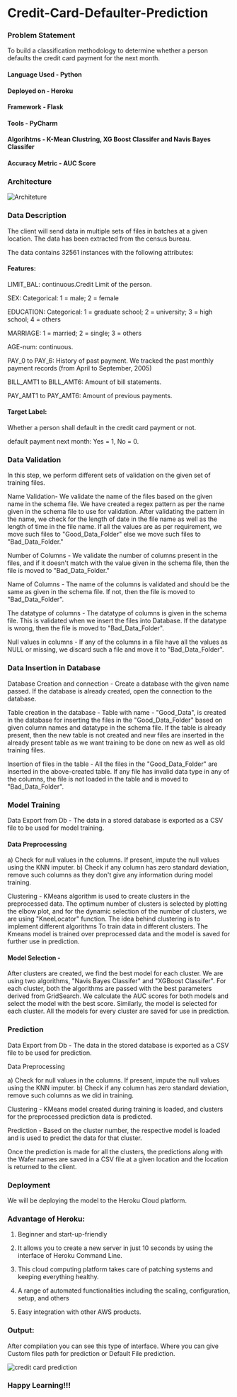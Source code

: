 # Credit-Card-Defaulter-Prediction

### Problem Statement 

To build a classification methodology to determine whether a person defaults the credit card payment for the next month.  

#### Language Used - Python
#### Deployed on - Heroku
#### Framework - Flask
#### Tools - PyCharm
#### Algorihtms - K-Mean Clustring, XG Boost Classifer and Navis Bayes Classifer
#### Accuracy Metric - AUC Score


### Architecture 

![Architeture](https://user-images.githubusercontent.com/66250589/115265089-8378f800-a154-11eb-8152-03f88a8e4cd4.PNG)


### Data Description 

The client will send data in multiple sets of files in batches at a given location. The data has been extracted from the census bureau.  

The data contains 32561 instances with the following attributes: 

#### Features: 

 LIMIT_BAL: continuous.Credit Limit of the person. 

SEX: Categorical: 1 = male; 2 = female 

EDUCATION: Categorical: 1 = graduate school; 2 = university; 3 = high school; 4 = others 

MARRIAGE: 1 = married; 2 = single; 3 = others 

AGE-num: continuous.  

PAY_0 to PAY_6: History of past payment. We tracked the past monthly payment records (from April to September, 2005) 

BILL_AMT1 to BILL_AMT6: Amount of bill statements. 

PAY_AMT1 to PAY_AMT6: Amount of previous payments. 

#### Target Label: 

Whether a person shall default in the credit card payment or not. 

default payment next month:  Yes = 1, No = 0.


### Data Validation

In this step, we perform different sets of validation on the given set of training files.

Name Validation- We validate the name of the files based on the given name in the schema file. We have created a regex pattern as per the name given in the schema file to use for validation. After validating the pattern in the name, we check for the length of date in the file name as well as the length of time in the file name. If all the values are as per requirement, we move such files to "Good_Data_Folder" else we move such files to "Bad_Data_Folder."

Number of Columns - We validate the number of columns present in the files, and if it doesn't match with the value given in the schema file, then the file is moved to "Bad_Data_Folder."

Name of Columns - The name of the columns is validated and should be the same as given in the schema file. If not, then the file is moved to "Bad_Data_Folder".

The datatype of columns - The datatype of columns is given in the schema file. This is validated when we insert the files into Database. If the datatype is wrong, then the file is moved to "Bad_Data_Folder".

Null values in columns - If any of the columns in a file have all the values as NULL or missing, we discard such a file and move it to "Bad_Data_Folder".

### Data Insertion in Database

Database Creation and connection - Create a database with the given name passed. If the database is already created, open the connection to the database.

Table creation in the database - Table with name - "Good_Data", is created in the database for inserting the files in the "Good_Data_Folder" based on given column names and datatype in the schema file. If the table is already present, then the new table is not created and new files are inserted in the already present table as we want training to be done on new as well as old training files.

Insertion of files in the table - All the files in the "Good_Data_Folder" are inserted in the above-created table. If any file has invalid data type in any of the columns, the file is not loaded in the table and is moved to "Bad_Data_Folder".

### Model Training

Data Export from Db - The data in a stored database is exported as a CSV file to be used for model training.

#### Data Preprocessing

a) Check for null values in the columns. If present, impute the null values using the KNN imputer. b) Check if any column has zero standard deviation, remove such columns as they don't give any information during model training.

Clustering - KMeans algorithm is used to create clusters in the preprocessed data. The optimum number of clusters is selected by plotting the elbow plot, and for the dynamic selection of the number of clusters, we are using "KneeLocator" function. The idea behind clustering is to implement different algorithms To train data in different clusters. The Kmeans model is trained over preprocessed data and the model is saved for further use in prediction.

#### Model Selection -

After clusters are created, we find the best model for each cluster. We are using two algorithms, "Navis Bayes Classifer" and "XGBoost Classifer". For each cluster, both the algorithms are passed with the best parameters derived from GridSearch. We calculate the AUC scores for both models and select the model with the best score. Similarly, the model is selected for each cluster. All the models for every cluster are saved for use in prediction.

### Prediction

Data Export from Db - The data in the stored database is exported as a CSV file to be used for prediction.

Data Preprocessing

a) Check for null values in the columns. If present, impute the null values using the KNN imputer. b) Check if any column has zero standard deviation, remove such columns as we did in training.

Clustering - KMeans model created during training is loaded, and clusters for the preprocessed prediction data is predicted.

Prediction - Based on the cluster number, the respective model is loaded and is used to predict the data for that cluster.

Once the prediction is made for all the clusters, the predictions along with the Wafer names are saved in a CSV file at a given location and the location is returned to the client.

### Deployment

We will be deploying the model to the Heroku Cloud platform.

### Advantage of Heroku:

1) Beginner and start-up-friendly

2) It allows you to create a new server in just 10 seconds by using the interface of Heroku Command Line.

3) This cloud computing platform takes care of patching systems and keeping everything healthy.

4) A range of automated functionalities including the scaling, configuration, setup, and others

5) Easy integration with other AWS products.

### Output:

After compilation you can see this type of interface. Where you can give Custom files path for prediction or Default File prediction.

![credit card prediction](https://user-images.githubusercontent.com/66250589/115266041-76a8d400-a155-11eb-8d34-19cebe0a3932.PNG)

 ### Happy Learning!!!
